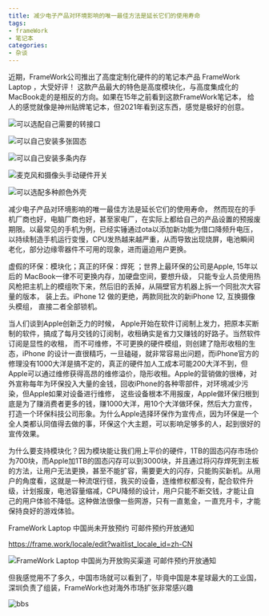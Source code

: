 ```yaml
---
title: 减少电子产品对环境影响的唯一最佳方法是延长它们的使用寿命
tags: 
- frameWork
- 笔记本
categories:
- 杂谈
---
```




近期，FrameWork公司推出了高度定制化硬件的的笔记本产品 FrameWork Laptop ，大受好评！ 这款产品最大的特色是高度模块化，与高度集成化的MacBook走的是相反的方向。如果在15年之前看到这款FrameWork笔记本， 给人的感觉就像是神州贴牌笔记本，但2021年看到这东西，感觉是极好的创意。





![可以选配自己需要的转接口](https://cdn.fangyuanxiaozhan.com/assets/1628926830289cQAixxD2.gif)





![可以自己安装多张固态](https://cdn.fangyuanxiaozhan.com/assets/1628926930501dbSAiSTE.gif)



![可以自己安装多条内存](https://cdn.fangyuanxiaozhan.com/assets/1628926839660JXZmZx4j.gif)





![麦克风和摄像头手动硬件开关](https://cdn.fangyuanxiaozhan.com/assets/1628927049602TZdQ8Rmx.gif)





![可以选配多种颜色外壳](https://cdn.fangyuanxiaozhan.com/assets/1628927148676YJFYPC0b.gif)







减少电子产品对环境影响的唯一最佳方法是延长它们的使用寿命， 然而现在的手机厂商也好，电脑厂商也好，甚至家电厂，在实际上都给自己的产品设置的预报废期限。以最常见的手机为例，已经实锤通过ota以添加新功能为借口降频升电压，以持续制造手机运行变慢，CPU发热越来越严重，从而导致出现烧屏，电池瞬间老化，部分边缘零器件不可用的现象，进而逼迫用户更换。



虚假的环保：模块化；真正的环保：焊死 ；世界上最环保的公司是Apple, 15年以后的 MacBook一律不可更换内存，加硬盘空间，要想升级， 只能专业人员使用热风枪把主机上的模组吹下来，然后旧的丢掉，从隔壁官方机器上拆一个同批次大容量的版本， 装上去。iPhone 12 做的更绝，两款同批次的新iPhone 12, 互换摄像头模组， 直接二者全部锁机。



当人们谈到Apple创新乏力的时候， Apple开始在软件订阅制上发力，把原本买断制的软件，搞成了每月交钱的订阅制，收租确实是省力又赚钱的好路子。当然软件订阅是显性的收租， 而不可维修，不可更换的硬件模组，则创建了隐形收租的生态，iPhone 的设计一直很精巧，一旦磕碰，就非常容易出问题，而iPhone官方的修理没有1000大洋是搞不定的，真正的硬件加人工成本可能200大洋不到，但Apple可以通过维修获得高昂的维修溢价，隐形收租。Apple的营销做的很棒，对外宣称每年为环保投入大量的金钱，回收iPhone的各种零部件，对环境减少污染，但Apple如果对设备进行维修， 这些设备根本不用报废，Apple做环保归根到底是为了赚消费者更多的钱，赚1000大洋，用10个大洋做环保，然后大力宣传，打造一个环保科技公司形象。为什么Apple选择环保作为宣传点，因为环保是一个全人类都认同值得去做的事，环保这个大主题，可以影响足够多的人，起到很好的宣传效果。



为什么要支持模块化？因为模块能让我们用上平价的硬件，1TB的固态闪存市场价为700块，而Apple加1TB的固态闪存可以到3000块，并且通过将闪存焊死到主板的方法，让用户无法更换，甚至不能扩容，需要更大的闪存，只能购买新机。从用户的角度看，这就是一种流氓行径，我买的设备，连维修权都没有，配合软件升级，计划报废，电池容量缩减，CPU降频的设计，用户只能不断交钱，才能让自己的用户体验不降低。这种做法很像一些网游，只有一直氪金，一直充月卡，才能保持良好的游戏体验。




FrameWork Laptop 中国尚未开放预约 可邮件预约开放通知



https://frame.work/locale/edit?waitlist_locale_id=zh-CN



![FrameWork Laptop 中国尚为开放购买渠道 可邮件预约开放通知](https://cdn.fangyuanxiaozhan.com/assets/1628925344899pc8YBjMc.png)



但我感觉用不了多久，中国市场就可以看到了，毕竟中国是本星球最大的工业国，深圳负责了组装，FrameWork也对海外市场扩张非常感兴趣

![bbs](C:\Users\zhaoo\AppData\Roaming\Typora\typora-user-images\image-20210814165600043.png)


